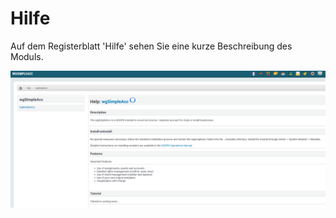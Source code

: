 # Hilfe

Auf dem Registerblatt 'Hilfe' sehen Sie eine kurze Beschreibung des Moduls.

![Hilfe](../../.gitbook/assets/admin_help.png)

